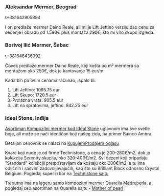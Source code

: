 ### Aleksandar Mermer, Beograd⁩
📞+381642905884

I on predlaže mermer Daino Reale, ali mi je Lift Jeftino verziju dao cenu za sečenje i obradu od 1.590€ plus montaža 290€, što mi vrlo skupo izgleda.

### ⁨Borivoj Ilić Mermer, Šabac
📞+381646436392

Čovek predlaže mermer Daino Reale, koji košta po m² mermera sa montažom oko 250€, dok je kantovanje 15 eur/m.

Kada bih po ovim cenama računao, ispalo bi:
1.  Lift Jeftino: 1095.75 eur
2.  Lift Skupo: 1720.5 eur
3.  Prolazna vrata: 905.5 eur
4.  Lift na spratovima, jeftino: 942.25 eur

### Ideal Stone, Inđija

[Asortiman Kompozitni mermer kod Ideal Stone](https://idealstone.rs/asortiman-kompozitni-mermer/) uglavnom ima sve svetle boje, ali može se naći identičan boji našeg zida, na primer Bainco Ambra.

Detaljan cenovnik se nalazi na [KupujemProdajem oglasu](https://novi.kupujemprodajem.com/gradjevinarstvo/gradjevinski-materijali/granit-mermer-kvarc-seceno-na-meru/oglas/6937855)

Kvarc koji nude je od firme Technistone, a cena je 200-280€/m2, dok je kolekcija Serenity skuplja, oko 320-400€/m2. Svi dezeni koji pripadaju "Standard" kolekciji pretpostavljam da koštaju oko 200€/m2, a tu ima odličnih i sasvim zadovoljavajućih, kao što su Brilliant Black odnosno Crystal Belgium. Pogledaj super izbor na [Technistone sajtu](https://www.technistone.com/en/color/-1/1)

Trenutno ima na lageru samo [kompozitni mermer Quarella Madreperla](https://idealstone.rs/portfolio/kompozitni-mermer-madreperla/), a pogledaj ceo asortiman na Quarella sajtu - [Mother of pearl](https://www.quarella.com/collection/madreperla/)

<!--stackedit_data:
eyJoaXN0b3J5IjpbMzU4ODU3MjM5LDc5MDAwOTA2NywxOTAzND
I1MjU5LDE4MzYwOTA4MTcsMzA1MDgyOTUyLC0xNTk4OTMwMTEw
LC0yMDUwMjI0ODc0XX0=
-->